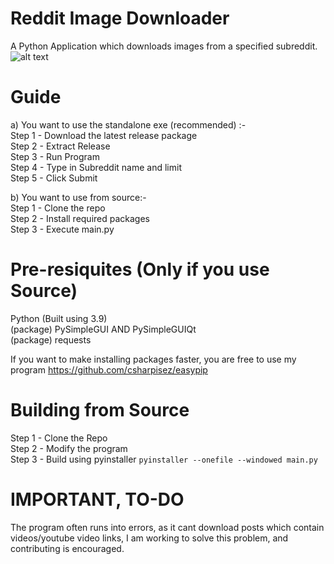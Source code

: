 # Reddit Image Downloader
A Python Application which downloads images from a specified subreddit.\
![alt text](https://i.ibb.co/YQywF3q/redditimagedownloader.png)

# Guide
a) You want to use the standalone exe (recommended) :-\
Step 1 - Download the latest release package\
Step 2 - Extract Release\
Step 3 - Run Program\
Step 4 - Type in Subreddit name and limit\
Step 5 - Click Submit

b) You want to use from source:-\
Step 1 - Clone the repo\
Step 2 - Install required packages\
Step 3 - Execute main.py

# Pre-resiquites (Only if you use Source)
Python (Built using 3.9)\
(package) PySimpleGUI AND PySimpleGUIQt\
(package) requests

If you want to make installing packages faster, you are free to use my program https://github.com/csharpisez/easypip

# Building from Source
Step 1 - Clone the Repo\
Step 2 - Modify the program\
Step 3 - Build using pyinstaller ```pyinstaller --onefile --windowed main.py```

# IMPORTANT, TO-DO
The program often runs into errors, as it cant download posts which contain videos/youtube video links, I am working to solve this problem, and contributing is encouraged.

